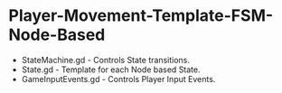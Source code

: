 # Player-Movement-Template-FSM-Node-Based
- StateMachine.gd - Controls State transitions.
- State.gd - Template for each Node based State.
- GameInputEvents.gd - Controls Player Input Events.
